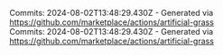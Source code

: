 Commits: 2024-08-02T13:48:29.430Z - Generated via https://github.com/marketplace/actions/artificial-grass
<br>
Commits: 2024-08-02T13:48:29.430Z - Generated via https://github.com/marketplace/actions/artificial-grass
<br>
